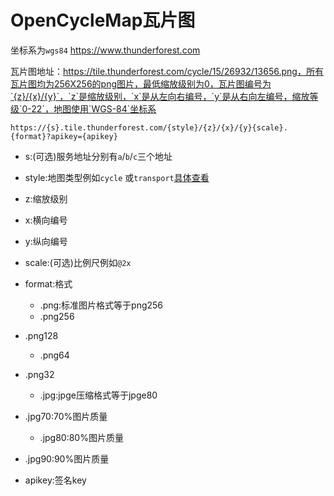 OpenCycleMap瓦片图
 ===

坐标系为`wgs84` https://www.thunderforest.com

瓦片图地址：https://tile.thunderforest.com/cycle/15/26932/13656.png，所有瓦片图均为256X256的png图片，最低缩放级别为0，瓦片图编号为`{z}/{x}/{y}`，`z`是缩放级别，`x`是从左向右编号，`y`是从右向左编号，缩放等级`0-22`，地图使用`WGS-84`坐标系

```
https://{s}.tile.thunderforest.com/{style}/{z}/{x}/{y}{scale}.{format}?apikey={apikey}
```

* s:(可选)服务地址分别有`a`/`b`/`c`三个地址

* style:地图类型例如`cycle` 或`transport`[具体查看](https://www.thunderforest.com/maps/)

* z:缩放级别

* x:横向编号

* y:纵向编号

* scale:(可选)比例尺例如`@2x`

* format:格式

  * .png:标准图片格式等于png256
  * .png256
* .png128
  * .png64
* .png32
  * .jpg:jpge压缩格式等于jpge80
* .jpg70:70%图片质量
  * .jpg80:80%图片质量
* .jpg90:90%图片质量

* apikey:签名key